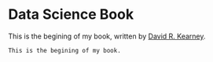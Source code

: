 Data Science Book
============================


This is the begining of my book, written by [David R. Kearney](https://davidrkearney.github.io).

```{note}
This is the begining of my book.
```